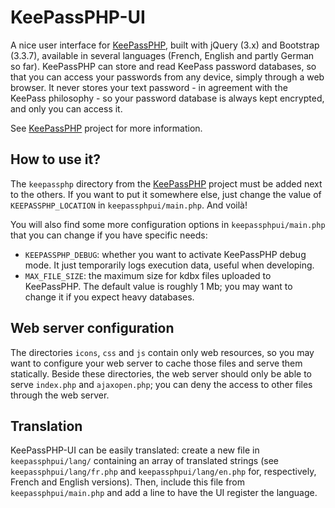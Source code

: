 KeePassPHP-UI
=============

A nice user interface for [KeePassPHP](//github.com/shkdee/KeePassPHP), built with jQuery (3.x) and Bootstrap (3.3.7), available in several languages (French, English and partly German so far). KeePassPHP can store and read KeePass password databases, so that you can access your passwords from any device, simply through a web browser. It never stores your text password - in agreement with the KeePass philosophy - so your password database is always kept encrypted, and only you can access it.

See [KeePassPHP](//github.com/shkdee/KeePassPHP) project for more information.


How to use it?
-------------------

The `keepassphp` directory from the [KeePassPHP](//github.com/shkdee/KeePassPHP) project must be added next to the others. If you want to put it somewhere else, just change the value of `KEEPASSPHP_LOCATION` in `keepassphpui/main.php`. And voilà!

You will also find some more configuration options in `keepassphpui/main.php` that you can change if you have specific needs:
* `KEEPASSPHP_DEBUG`: whether you want to activate KeePassPHP debug mode. It just temporarily logs execution data, useful when developing.
* `MAX_FILE_SIZE`: the maximum size for kdbx files uploaded to KeePassPHP. The default value is roughly 1 Mb; you may want to change it if you expect heavy databases.


Web server configuration
-------------------

The directories `icons`, `css` and `js` contain only web resources, so you may want to configure your web server to cache those files and serve them statically. Beside these directories, the web server should only be able to serve `index.php` and `ajaxopen.php`; you can deny the access to other files through the web server.


Translation
-------------------

KeePassPHP-UI can be easily translated: create a new file in `keepassphpui/lang/` containing an array of translated strings (see `keepassphpui/lang/fr.php` and `keepassphpui/lang/en.php` for, respectively, French and English versions). Then, include this file from `keepassphpui/main.php` and add a line to have the UI register the language.
